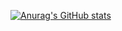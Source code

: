 [![Anurag's GitHub stats](https://github-readme-stats.vercel.app/api?username=Patchyst)](https://github.com/anuraghazra/github-readme-stats)


